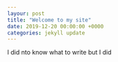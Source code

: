 ```yaml
---
layour: post
title: "Welcome to my site"
date: 2019-12-20 00:00:00 +0000
categories: jekyll update
---
```

I did nto know what to write but I did